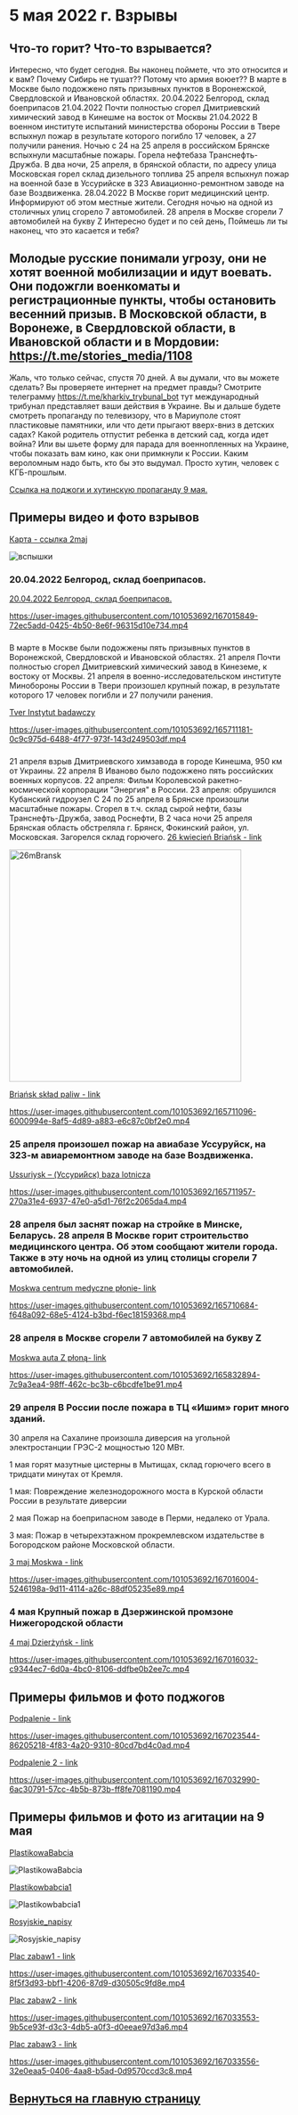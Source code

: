 # 5 мая 2022 г. Взрывы

##  Что-то горит? Что-то взрывается?
Интересно, что будет сегодня. Вы наконец поймете, что это относится и к вам?
Почему Сибирь не тушат?? Потому что армия воюет??
В марте в Москве было подожжено пять призывных пунктов в Воронежской, Свердловской и Ивановской областях. 
20.04.2022 Белгород, склад боеприпасов
21.04.2022 Почти полностью сгорел Дмитриевский химический завод в Кинешме на восток от Москвы
21.04.2022 В военном институте испытаний министерства обороны России в Твере вспыхнул пожар в результате которого погибло 17 человек, а 27 получили ранения.
Ночью с 24 на 25 апреля в российском Брянске вспыхнули масштабные пожары. Горела нефтебаза Транснефть-Дружба.
В два ночи, 25 апреля, в брянской области, по адресу улица Московская горел склад дизельного топлива
25 апреля вспыхнул пожар на военной базе в Уссурийске в 323 Авиационно-ремонтном заводе на базе Воздвиженка.
28.04.2022 В Москве горит медицинский центр. Информируют об этом местные жители. Сегодня ночью на одной из столичных улиц сгорело 7 автомобилей. 
28 апреля в Москве сгорели 7 автомобилей на букву Z
Интересно будет и по сей день, Поймешь ли ты наконец, что это касается и тебя?

## Молодые русские понимали угрозу, они не хотят военной мобилизации и идут воевать. Они подожгли военкоматы и регистрационные пункты, чтобы остановить весенний призыв. В Московской области, в Воронеже, в Свердловской области, в Ивановской области и в Мордовии: https://t.me/stories_media/1108
Жаль, что только сейчас, спустя 70 дней. А вы думали, что вы можете сделать? Вы проверяете интернет на предмет правды? Смотрите телеграмму https://t.me/kharkiv_trybunal_bot тут международный трибунал представляет ваши действия в Украине. Вы и дальше будете смотреть пропаганду по телевизору, что в Мариуполе стоят пластиковые памятники, или что дети прыгают вверх-вниз в детских садах? Какой родитель отпустит ребенка в детский сад, когда идет война? Или вы шьете форму для парада для военнопленных на Украине, чтобы показать вам кино, как они примкнули к России. Каким вероломным надо быть, кто бы это выдумал. Просто хутин, человек с КГБ-прошлым.

[Ссылка на поджоги и хутинскую пропаганду 9 мая.](https://github.com/whatsupW/whatsupW/blob/main/Wybuchy.md#sample-videos-and-photos-of-arson)

## Примеры видео и фото взрывов

[Карта - ссылка 2maj](https://github.com/whatsupW/whatsupW/blob/main/img/6/wybuchy.jpeg?raw=true)

![вспышки](https://user-images.githubusercontent.com/101053692/167015802-96cbad02-2e96-4de4-86dc-7fb3100a8131.jpeg)

### 20.04.2022 Белгород, склад боеприпасов.

[20.04.2022 Белгород, склад боеприпасов.](https://github.com/whatsupW/whatsupW/blob/main/img/6/Bielgorad.mp4?raw=true)

https://user-images.githubusercontent.com/101053692/167015849-72ec5add-0425-4b50-8e6f-96315d10e734.mp4

### 
В марте в Москве были подожжены пять призывных пунктов в Воронежской, Свердловской и Ивановской областях.
21 апреля Почти полностью сгорел Дмитриевский химический завод в Кинеземе, к востоку от Москвы.
21 апреля в военно-исследовательском институте Минобороны России в Твери произошел крупный пожар, в результате которого 17 человек погибли и 27 получили ранения.

[Tver Instytut badawczy](https://github.com/whatsupW/Rusnazizm/blob/main/1/Tver.mp4?raw=true)

https://user-images.githubusercontent.com/101053692/165711181-0c9c975d-6488-4f77-973f-143d249503df.mp4

### 
21 апреля взрыв Дмитриевского химзавода в городе Кинешма, 950 км от Украины.
22 апреля В Иваново было подожжено пять российских военных корпусов.
22 апреля: Фильм Королевской ракетно-космической корпорации "Энергия" в России.
23 апреля: обрушился Кубанский гидроузел
С 24 по 25 апреля в Брянске произошли масштабные пожары. Сгорел в т.ч. склад сырой нефти, базы Транснефть-Дружба, завод Роснефти,
В 2 часа ночи 25 апреля Брянская область обстреляла г. Брянск, Фокинский район, ул. Московская. Загорелся склад горючего.
[ 26 kwiecień Briańsk - link](https://github.com/whatsupW/whatsupW/blob/main/img/6/26mBransk.png?raw=true)

<img width="417" alt="26mBransk" src="https://user-images.githubusercontent.com/101053692/167015916-b12a570b-b7b9-4c02-9ed5-620869cca6ff.png">

[Briańsk skład paliw - link](https://github.com/whatsupW/Rusnazizm/blob/main/1/Bryansk.mp4?raw=true)

https://user-images.githubusercontent.com/101053692/165711096-6000994e-8af5-4d89-a883-e6c87c0bf2e0.mp4

### 25 апреля произошел пожар на авиабазе Уссуруйск, на 323-м авиаремонтном заводе на базе Воздвиженка.

[Ussuriysk – (Уссури́йск) baza lotnicza](https://github.com/whatsupW/Rusnazizm/blob/main/1/Usuryjsk.mp4?raw=true)

https://user-images.githubusercontent.com/101053692/165711957-270a31e4-6937-47e0-a5d1-76f2c2065da4.mp4

### 28 апреля был заснят пожар на стройке в Минске, Беларусь. 28 апреля В Москве горит строительство медицинского центра. Об этом сообщают жители города. Также в эту ночь на одной из улиц столицы сгорели 7 автомобилей.

[Moskwa centrum medyczne płonie- link](https://github.com/whatsupW/Rusnazizm/blob/main/1/Moskwa.mp4?raw=true)

https://user-images.githubusercontent.com/101053692/165710684-f648a092-68e5-4124-b3bd-f6ec18159368.mp4

### 28 апреля в Москве сгорели 7 автомобилей на букву Z

[Moskwa auta Z płoną- link](https://github.com/whatsupW/Rusnazizm/blob/main/1/Moskwa7z.mp4?raw=true)

https://user-images.githubusercontent.com/101053692/165832894-7c9a3ea4-98ff-462c-bc3b-c6bcdfe1be91.mp4

### 29 апреля В России после пожара в ТЦ «Ишим» горит много зданий.

30 апреля на Сахалине произошла диверсия на угольной электростанции ГРЭС-2 мощностью 120 МВт.

1 мая горят мазутные цистерны в Мытищах, склад горючего всего в тридцати минутах от Кремля.

1 мая: Повреждение железнодорожного моста в Курской области России в результате диверсии

2 мая Пожар на боеприпасном заводе в Перми, недалеко от Урала.

3 мая: Пожар в четырехэтажном прокремлевском издательстве в Богородском районе Московской области.

[3 maj Moskwa - link](https://github.com/whatsupW/whatsupW/blob/main/img/6/3majMoskwa.mp4?raw=true)

https://user-images.githubusercontent.com/101053692/167016004-5246198a-9d11-4114-a26c-88df05235e89.mp4

### 4 мая Крупный пожар в Дзержинской промзоне Нижегородской области

[4 maj Dzierżyńsk - link](https://github.com/whatsupW/whatsupW/blob/main/img/6/4majDzierzynsk.mp4?raw=true)

https://user-images.githubusercontent.com/101053692/167016032-c9344ec7-6d0a-4bc0-8106-ddfbe0b2ee7c.mp4

##  Примеры фильмов и фото поджогов

[Podpalenie - link](https://github.com/whatsupW/whatsupW/blob/main/img/6/SobolLubov.mp4?raw=true)

https://user-images.githubusercontent.com/101053692/167023544-86205218-4f83-4a20-9310-80cd7bd4c0ad.mp4

[Podpalenie 2 - link](https://github.com/whatsupW/whatsupW/blob/main/img/6/Podpalenie2.mp4?raw=true)

https://user-images.githubusercontent.com/101053692/167032990-6ac30791-57cc-4b5b-873b-ff8fe7081190.mp4

## Примеры фильмов и фото из агитации на 9 мая

[PlastikowaBabcia](https://github.com/whatsupW/whatsupW/blob/main/img/6/PlastikowaBabcia.jpg?raw=true)

![PlastikowaBabcia](https://user-images.githubusercontent.com/101053692/167033119-48f0bdcd-e211-4450-912a-2346f5da9da0.jpg)

[Plastikowbabcia1](https://github.com/whatsupW/whatsupW/blob/main/img/6/Plastikowbabcia1.jpg?raw=true)

![Plastikowbabcia1](https://user-images.githubusercontent.com/101053692/167033143-51807b99-a2fb-413b-8bc7-ebdebe52af34.jpg)

[Rosyjskie_napisy](https://github.com/whatsupW/whatsupW/blob/main/img/6/Rosyjskie_napisy.jpg?raw=true)

![Rosyjskie_napisy](https://user-images.githubusercontent.com/101053692/167033164-a39fdf80-d0ad-425c-a7cf-5d5716329b4c.jpg)

[Plac zabaw1 - link](https://github.com/whatsupW/whatsupW/blob/main/img/6/Plac_zabaw1.mp4?raw=true)

https://user-images.githubusercontent.com/101053692/167033540-8f5f3d93-bbf1-4206-87d9-d30505c9fd8e.mp4

[Plac zabaw2 - link](https://github.com/whatsupW/whatsupW/blob/main/img/6/Plac_zabaw2.mp4?raw=true)

https://user-images.githubusercontent.com/101053692/167033553-9b5ce93f-d3c3-4db5-a0f3-d0eeae97d3a6.mp4

[Plac zabaw3 - link](https://github.com/whatsupW/whatsupW/blob/main/img/6/Plac_zabaw3.mp4?raw=true)

https://user-images.githubusercontent.com/101053692/167033556-32e0eaa5-0406-4aa8-b5ad-0d9570ccd3c8.mp4

## [Вернуться на главную страницу](https://github.com/whatsupW/-/blob/main/Spec.md)

